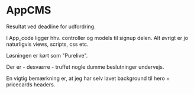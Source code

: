 # AppCMS
Resultat ved deadline for udfordring.

I App_code ligger hhv. controller og models til signup delen. Alt øvrigt er jo naturligvis views, scripts, css etc.

Løsningen er kørt som "Purelive".

Der er - desværre - truffet nogle dumme beslutninger undervejs. 

En vigtig bemærkning er, at jeg har selv lavet background til hero + pricecards headers.
